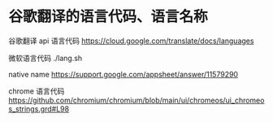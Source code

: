 # 谷歌翻译的语言代码、语言名称

谷歌翻译 api 语言代码
https://cloud.google.com/translate/docs/languages

微软语言代码
./lang.sh

native name
https://support.google.com/appsheet/answer/11579290

chrome 语言代码
https://github.com/chromium/chromium/blob/main/ui/chromeos/ui_chromeos_strings.grd#L98
